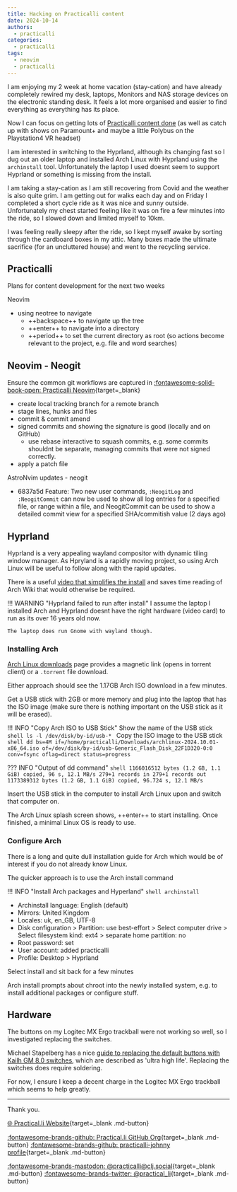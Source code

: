 ```yaml
---
title: Hacking on Practicalli content
date: 2024-10-14
authors:
  - practicalli
categories:
  - practicalli
tags:
  - neovim
  - practicalli
---
```


I am enjoying my 2 week at home vacation (stay-cation) and have already completely rewired my desk, laptops, Monitors and NAS storage devices on the electronic standing desk.  It feels a lot more organised and easier to find everything as everything has its place.

Now I can focus on getting lots of [Practicalli content done](#practicalli) (as well as catch up with shows on Paramount+ and maybe a little Polybus on the Playstation4 VR headset)

I am interested in switching to the Hyprland, although its changing fast so I dug out an older laptop and installed Arch Linux with Hyprland using the `archinstall` tool.  Unfortunately the laptop I used doesnt seem to support Hyprland or something is missing from the install.

I am taking a stay-cation as I am still recovering from Covid and the weather is also quite grim.  I am getting out for walks each day and on Friday I completed a short cycle ride as it was nice and sunny outside.  Unfortunately my chest started feeling like it was on fire a few minutes into the ride, so I slowed down and limited myself to 10km.

I was feeling really sleepy after the ride, so I kept myself awake by sorting through the cardboard boxes in my attic.  Many boxes made the ultimate sacrifice (for an uncluttered house) and went to the recycling service.

<!-- more -->

## Practicalli

Plans for content development for the next two weeks

Neovim
- using neotree to navigate
  - ++backspace++ to navigate up the tree
  - ++enter++ to navigate into a directory
  - ++period++ to set the current directory as root (so actions become relevant to the project, e.g. file and word searches)



## Neovim - Neogit

Ensure the common git workflows are captured in [:fontawesome-solid-book-open: Practicalli Neovim](https://practical.li/neovim){target=_blank}

- create local tracking branch for a remote branch
- stage lines, hunks and files
- commit & commit amend
- signed commits and showing the signature is good (locally and on GitHub)
  - use rebase interactive to squash commits, e.g. some commits shouldnt be separate, managing commits that were not signed correctly.
- apply a patch file


AstroNvim updates - neogit

- 6837a5d Feature: Two new user commands, `:NeogitLog` and `:NeogitCommit` can now be used to show all log entries for a specified file, or range within a file, and NeogitCommit can be used to show a detailed commit view for a specified SHA/commitish value (2 days ago)


## Hyprland

Hyprland is a very appealing wayland compositor with dynamic tiling window manager. As Hpryland is a rapidly moving project, so using Arch Linux will be useful to follow along with the rapid updates.

There is a useful [video that simplifies the install](https://www.youtube.com/watch?v=otwnzco0HmM) and saves time reading of Arch Wiki that would otherwise be required.

!!! WARNING "Hyprland failed to run after install"
    I assume the laptop I installed Arch and Hyprland doesnt have the right hardware (video card) to run as its over 16 years old now.

    The laptop does run Gnome with wayland though.


### Installing Arch

[Arch Linux downloads](https://archlinux.org/download/) page provides a magnetic link (opens in torrent client) or a `.torrent` file download.

Either approach should see the 1.17GB Arch ISO download in a few minutes.

Get a USB stick with 2GB or more memory and plug into the laptop that has the ISO image (make sure there is nothing important on the USB stick as it will be erased).

!!! INFO "Copy Arch ISO to USB Stick"
    Show the name of the USB stick
    ```shell
    ls -l /dev/disk/by-id/usb-*
    ```
    Copy the ISO image to the USB stick
    ```shell
    dd bs=4M if=/home/practicalli/Downloads/archlinux-2024.10.01-x86_64.iso of=/dev/disk/by-id/usb-Generic_Flash_Disk_22F1D320-0:0 conv=fsync oflag=direct status=progress
    ```

??? INFO "Output of dd command"
    ```shell
    1166016512 bytes (1.2 GB, 1.1 GiB) copied, 96 s, 12.1 MB/s
    279+1 records in
    279+1 records out
    1173389312 bytes (1.2 GB, 1.1 GiB) copied, 96.724 s, 12.1 MB/s
    ```

Insert the USB stick in the computer to install Arch Linux upon and switch that computer on.

The Arch Linux splash screen shows, ++enter++ to start installing.  Once finished, a minimal Linux OS is ready to use.


### Configure Arch

There is a long and quite dull installation guide for Arch which would be of interest if you do not already know Linux.

The quicker approach is to use the Arch install command

!!! INFO "Install Arch packages and Hyperland"
    ```shell
    archinstall
    ```

- Archinstall language: English (default)
- Mirrors: United Kingdom
- Locales: uk, en_GB, UTF-8
- Disk configuration > Partition: use best-effort > Select computer drive > Select filesystem kind: ext4 > separate home partition: no
- Root password: set
- User account: added practicalli
- Profile: Desktop > Hyprland


Select install and sit back for a few minutes

Arch install prompts about chroot into the newly installed system, e.g. to install additional packages or configure stuff.


## Hardware

The buttons on my Logitec MX Ergo trackball were not working so well, so I investigated replacing the switches.

Michael Stapelberg has a nice [guide to replacing the default buttons with Kailh GM 8.0 switches](https://michael.stapelberg.ch/posts/2021-12-05-logitech-mx-ergo-mouse-button-kailh/), which are described as 'ultra high life'.  Replacing the switches does require soldering.

For now, I ensure I keep a decent charge in the Logitec MX Ergo trackball which seems to help greatly.


---
Thank you.

[:globe_with_meridians: Practical.li Website](https://practical.li){target=_blank .md-button}

[:fontawesome-brands-github: Practical.li GitHub Org](https://github.com/practicalli){target=_blank .md-button}
[:fontawesome-brands-github: practicalli-johnny profile](https://github.com/practicalli-johnny){target=_blank .md-button}

[:fontawesome-brands-mastodon: @practicalli@clj.social](https://clj.social/@practicalli){target=_blank .md-button}
[:fontawesome-brands-twitter: @practical_li](https://twitter.com/practcial_li){target=_blank .md-button}
